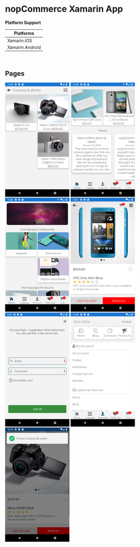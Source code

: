 # nopCommerce Xamarin App

<p><strong>Platform Support</strong></p>

<table>
<thead>
<tr>
<th>Platforms</th>
</tr>
</thead>
<tbody>
<tr>
<td>Xamarin.iOS</td>
</tr>
<tr>
<td>Xamarin.Android</td>
</tr>
</tbody>
</table>

</br>
<h2>Pages</h2>
<p>
<a target="_blank" href="/screenshots/sub-category.png">
<img src="/screenshots/sub-category.png" width="210" style="max-width:100%;"></a>
<a target="_blank" href="/screenshots/home.png">
<img src="/screenshots/home.png" width="210" style="max-width:100%;"></a>
<a target="_blank" href="/screenshots/home2.png">
<img src="/screenshots/home2.png" width="210" style="max-width:100%;"></a>
<a target="_blank" href="/screenshots/product.png">
<img src="/screenshots/product.png" width="210" style="max-width:100%;"></a>
<a target="_blank" href="/screenshots/login.png">
<img src="/screenshots/login.png" width="210" style="max-width:100%;"></a>
<a target="_blank" href="/screenshots/customer-info.png">
<img src="/screenshots/customer-info.png" width="210" style="max-width:100%;"></a>
  <a target="_blank" href="/screenshots/popup.png">
<img src="/screenshots/popup.png" width="210" style="max-width:100%;"></a>
</p>
